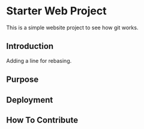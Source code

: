 # Starter Web Project

This is a simple website project to see how git works.

## Introduction

Adding a line for rebasing.

## Purpose

## Deployment

## How To Contribute

